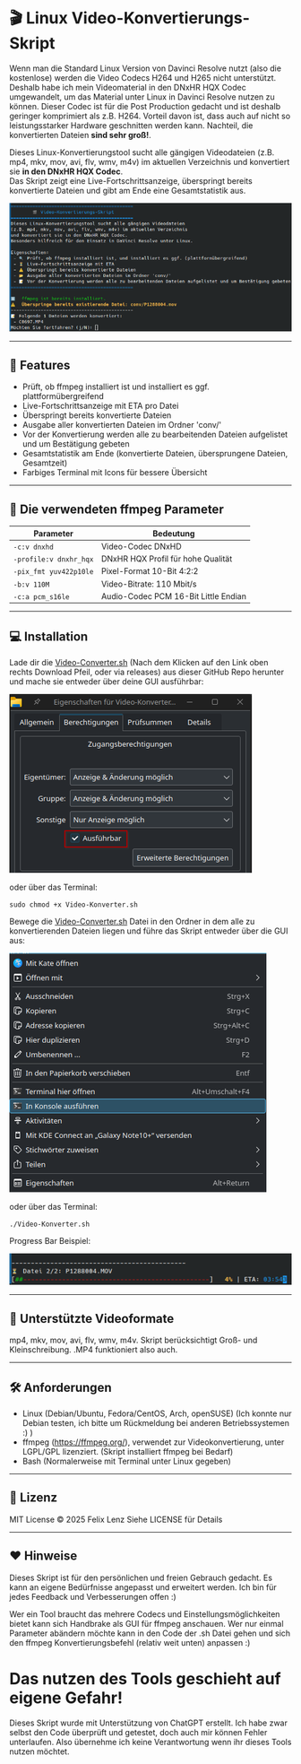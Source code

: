# 🎬 Linux Video-Konvertierungs-Skript

Wenn man die Standard Linux Version von Davinci Resolve nutzt (also die kostenlose) werden die Video Codecs H264 und H265 nicht unterstützt. Deshalb habe ich mein Videomaterial 
in den DNxHR HQX Codec umgewandelt, um das Material unter Linux in Davinci Resolve nutzen zu können. Dieser Codec ist für die Post Production gedacht und ist deshalb geringer komprimiert als z.B. H264.
Vorteil davon ist, dass auch auf nicht so leistungsstarker Hardware geschnitten werden kann. Nachteil, die konvertierten Dateien **sind sehr groß!**.

Dieses Linux-Konvertierungstool sucht alle gängigen Videodateien (z.B. mp4, mkv, mov, avi, flv, wmv, m4v) im aktuellen Verzeichnis und konvertiert sie **in den DNxHR HQX Codec**.  
Das Skript zeigt eine Live-Fortschrittsanzeige, überspringt bereits konvertierte Dateien und gibt am Ende eine Gesamtstatistik aus.

![Startbildschirm](Bilder/Startbildschirm.png)

---

## 🚀 Features

- Prüft, ob ffmpeg installiert ist und installiert es ggf. plattformübergreifend
- Live-Fortschrittsanzeige mit ETA pro Datei
- Überspringt bereits konvertierte Dateien
- Ausgabe aller konvertierten Dateien im Ordner 'conv/'
- Vor der Konvertierung werden alle zu bearbeitenden Dateien aufgelistet und um Bestätigung gebeten
- Gesamtstatistik am Ende (konvertierte Dateien, übersprungene Dateien, Gesamtzeit)
- Farbiges Terminal mit Icons für bessere Übersicht

---

## 🔧 Die verwendeten ffmpeg Parameter

| Parameter               | Bedeutung                                       |
| ----------------------- | ----------------------------------------------- |
| `-c:v dnxhd`            | Video-Codec DNxHD                               |
| `-profile:v dnxhr_hqx`  | DNxHR HQX Profil für hohe Qualität              |
| `-pix_fmt yuv422p10le`  | Pixel-Format 10-Bit 4:2:2                       |
| `-b:v 110M`             | Video-Bitrate: 110 Mbit/s                       |
| `-c:a pcm_s16le`        | Audio-Codec PCM 16-Bit Little Endian            |

---

## 💻 Installation
Lade dir die [Video-Converter.sh](Video-Konverter.sh) (Nach dem Klicken auf den Link oben rechts Download Pfeil, oder via releases) aus dieser GitHub Repo herunter und mache sie entweder über deine GUI ausführbar:

![gui](Bilder/ausfuehrengui.png)

oder über das Terminal:
```
sudo chmod +x Video-Konverter.sh 
```

Bewege die [Video-Converter.sh](Video-Konverter.sh) Datei in den Ordner in dem alle zu konvertierenden Dateien liegen und führe das Skript entweder über die GUI aus:

![gui](Bilder/startengui.png)

oder über das Terminal:
```
./Video-Konverter.sh 
```
Progress Bar Beispiel:

![Progress Bar](Bilder/Konvertieren.png)

---

## 📝 Unterstützte Videoformate
mp4, mkv, mov, avi, flv, wmv, m4v.
Skript berücksichtigt Groß- und Kleinschreibung. .MP4 funktioniert also auch.

---

## 🛠️ Anforderungen
- Linux (Debian/Ubuntu, Fedora/CentOS, Arch, openSUSE) (Ich konnte nur Debian testen, ich bitte um Rückmeldung bei anderen Betriebssystemen :) )
- ffmpeg (https://ffmpeg.org/), verwendet zur Videokonvertierung, unter LGPL/GPL lizenziert. (Skript installiert ffmpeg bei Bedarf)
- Bash (Normalerweise mit Terminal unter Linux gegeben)

---
## 📄 Lizenz
MIT License © 2025 Felix Lenz
Siehe LICENSE für Details

---

## ❤️ Hinweise
Dieses Skript ist für den persönlichen und freien Gebrauch gedacht.
Es kann an eigene Bedürfnisse angepasst und erweitert werden.
Ich bin für jedes Feedback und Verbesserungen offen :)

Wer ein Tool braucht das mehrere Codecs und Einstellungsmöglichkeiten bietet kann sich Handbrake als GUI für ffmpeg anschauen. Wer nur einmal Parameter abändern möchte kann in den Code der .sh Datei gehen und sich den ffmpeg Konvertierungsbefehl (relativ weit unten) anpassen :)

# Das nutzen des Tools geschieht auf eigene Gefahr!
Dieses Skript wurde mit Unterstützung von ChatGPT erstellt. Ich habe zwar selbst den Code überprüft und getestet, doch auch mir können Fehler unterlaufen. Also übernehme ich keine Verantwortung wenn ihr dieses Tools nutzen möchtet.

